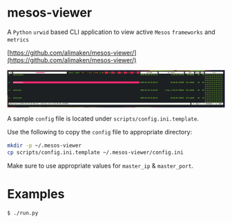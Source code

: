 mesos-viewer
============
A `Python` `urwid` based CLI application to view active `Mesos` `frameworks` and `metrics`

[https://github.com/alimaken/mesos-viewer/](https://github.com/alimaken/mesos-viewer/)

![mesos-viewer](https://raw.githubusercontent.com/alimaken/mesos-viewer/master/img/mesos-viewer.png)


A sample `config` file is located under `scripts/config.ini.template`.

Use the following to copy the `config` file to appropriate directory:
```bash
mkdir -p ~/.mesos-viewer
cp scripts/config.ini.template ~/.mesos-viewer/config.ini
```

Make sure to use appropriate values for `master_ip` & `master_port`.

# Examples

```bash
$ ./run.py  
```